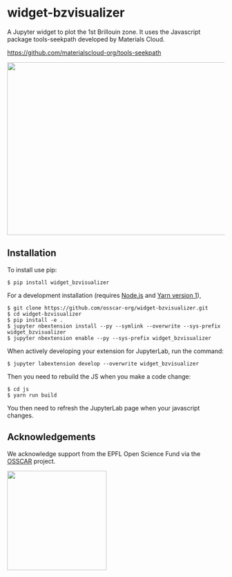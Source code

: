 widget-bzvisualizer
===============================

A Jupyter widget to plot the 1st Brillouin zone. It uses the Javascript package tools-seekpath
developed by Materials Cloud.

https://github.com/materialscloud-org/tools-seekpath

<img src="./example/widget-bzvisualizer.gif" width="750" height="400">

Installation
------------

To install use pip:

    $ pip install widget_bzvisualizer

For a development installation (requires [Node.js](https://nodejs.org) and [Yarn version 1](https://classic.yarnpkg.com/)),

    $ git clone https://github.com/osscar-org/widget-bzvisualizer.git
    $ cd widget-bzvisualizer
    $ pip install -e .
    $ jupyter nbextension install --py --symlink --overwrite --sys-prefix widget_bzvisualizer
    $ jupyter nbextension enable --py --sys-prefix widget_bzvisualizer

When actively developing your extension for JupyterLab, run the command:

    $ jupyter labextension develop --overwrite widget_bzvisualizer

Then you need to rebuild the JS when you make a code change:

    $ cd js
    $ yarn run build

You then need to refresh the JupyterLab page when your javascript changes.

## Acknowledgements

We acknowledge support from the EPFL Open Science Fund via the [OSSCAR](http://www.osscar.org) project.

<img src='http://www.osscar.org/wp-content/uploads/2019/03/OSSCAR-logo.png' width='230'>

